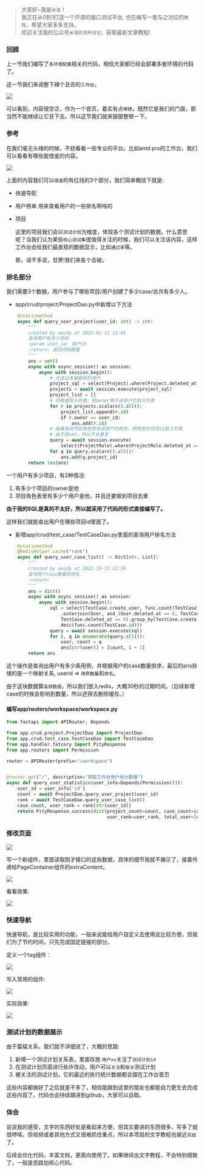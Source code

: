 > 大家好~我是`米洛`！<br/>
> 我正在从0到1打造一个开源的接口测试平台, 也在编写一套与之对应的`教程`，希望大家多多支持。<br/>
> 欢迎关注我的公众号`米洛的测开日记`，获取最新文章教程! 

### 回顾

  上一节我们编写了`多环境配置`相关的代码，相信大家都已经会部署多套环境的代码了。
  
  这一节我们来调整下辣个丑丑的`工作台`。
  
![](https://static.pity.fun/picture/2022-2-19/1645259575236-image.png)

  可以看到，内容很空泛，作为一个首页，着实有点`寒碜`。既然它是我们的门面，那当然不能继续让它丑下去。所以这节我们就来狠狠整顿一下。
  
### 参考

  在我们毫无头绪的时候，不妨看看一些专业的平台。比如antd pro的工作台，我们可以看看有哪些能借鉴的内容。
  
![](https://static.pity.fun/picture/2022-2-19/1645259878786-image.png)

  上面的内容我们可以`借鉴`的有红线的3个部分，我们简单概括下就是:
  
- 快速导航
- 用户榜单 用来查看用户的一些排名啊啥的
- 项目

  这里的项目我们会以`测试计划`为维度，体现各个测试计划的数据。什么意思呢？当我们认为某些`核心测试集`很值得关注的时候，我们可以关注该内容，这样工作台会给我们最直观的数据显示，比如`通过率`等。
  
  那，话不多说，甘蔗!我们来各个击破。
  
### 排名部分

  我们需要3个数据，用户参与了哪些项目/用户创建了多少case/总共有多少人。
  
- app/crud/project/ProjectDao.py中新增以下方法

```python
    @staticmethod
    async def query_user_project(user_id: int) -> int:
        """
        created by woody at 2022-02-13 12:05
        查询用户有多少项目
        :param user_id: 用户id
        :return: 返回项目数量
        """
        ans = set()
        async with async_session() as session:
            async with session.begin():
                # 先选出未被删除的用户
                project_sql = select(Project).where(Project.deleted_at == 0)
                projects = await session.execute(project_sql)
                project_list = []
                # 将数据放入列表，把owner等于该用户的放入列表
                for r in projects.scalars().all():
                    project_list.append(r.id)
                    if r.owner == user_id:
                        ans.add(r.id)
                # 接着查询项目角色表有该用户的角色，把角色的项目id放入列表
                # 由于是set，所以不会重复
                query = await session.execute(
                    select(ProjectRole).where(ProjectRole.deleted_at == 0, ProjectRole.user_id == user_id))
                for q in query.scalars().all():
                    ans.add(q.project_id)
        return len(ans)
```

  一个用户有多少项目，有2种情况:

1. 有多少个项目的owner是他
2. 项目角色表里有多少个用户是他，并且还要做到项目去重

  **由于我的SQL是真的不太好，所以就采用了代码的形式直接编写了。**
  
  这样我们就能查出用户在哪些项目id里面了。
  
- 新增app/crud/test_case/TestCaseDao.py里面的查询用户排名方法

```python
    @staticmethod
    @RedisHelper.cache("rank")
    async def query_user_case_list() -> Dict[str, List]:
        """
        created by woody at 2022-10-13 12:59
        查询用户case数量和排名
        :return:
        """
        ans = dict()
        async with async_session() as session:
            async with session.begin():
                sql = select(TestCase.create_user, func.count(TestCase.id)) \
                    .outerjoin(User, and_(User.deleted_at == 0, TestCase.create_user == User.id)).where(
                    TestCase.deleted_at == 0).group_by(TestCase.create_user).order_by(
                    desc(func.count(TestCase.id)))
                query = await session.execute(sql)
                for i, q in enumerate(query.all()):
                    user, count = q
                    ans[str(user)] = [count, i + 1]
        return ans
```

  这个操作是查询出用户有多少条用例，并根据用户的case数量排序，最后的ans存储的是一个映射关系, userid => `用例数量`和`排名`。
  
  由于这块数据算`高频数据`，所以我们放入redis，大概30秒的过期时间。（后续新增case的时候会影响到数量，所以还得去删除缓存。）
  
#### 编写app/routers/workspace/workspace.py

```python
from fastapi import APIRouter, Depends

from app.crud.project.ProjectDao import ProjectDao
from app.crud.test_case.TestCaseDao import TestCaseDao
from app.handler.fatcory import PityResponse
from app.routers import Permission

router = APIRouter(prefix="/workspace")


@router.get("/", description="获取工作台用户统计数据")
async def query_user_statistics(user_info=Depends(Permission())):
    user_id = user_info['id']
    count = await ProjectDao.query_user_project(user_id)
    rank = await TestCaseDao.query_user_case_list()
    case_count, user_rank = rank[str(user_id)]
    return PityResponse.success(dict(project_count=count, case_count=case_count,
                                     user_rank=user_rank, total_user=len(rank)))

```

### 修改页面

![](https://static.pity.fun/picture/2022-2-19/1645260848202-image.png)

  写一个新组件，里面读取刚才接口的这些数据，具体的细节我就不展示了，接着传递给PageContainer组件的extraContent。
  
![](https://static.pity.fun/picture/2022-2-19/1645260902778-image.png)

  看看效果:
  
![](https://static.pity.fun/picture/2022-2-19/1645260938108-image.png)

### 快速导航

  快速导航，是比较实用的功能，一般来说能给用户自定义去使用会比较方便，但我们为了节约时间，只先完成固定链接的部分。
  
  定义一个tag组件：
  
![](https://static.pity.fun/picture/2022-2-19/1645261006574-image.png)

  写入常用的组件:
  
![](https://static.pity.fun/picture/2022-2-19/1645261029434-image.png)

  实际效果:
  
![](https://static.pity.fun/picture/2022-2-19/1645261062273-image.png)

### 测试计划的数据展示

  由于篇幅关系，我们就不详细说了，大概的思路:
  
1. 新增一个测试计划关系表，里面存放 `用户xx`关注了`测试计划id`
2. 在测试计划页面进行些许改动，用户可以`关注`和`取关`测试计划
3. 被关注的测试计划，它的最近的执行统计数据都会摆在工作台首页

  这些内容都做好了之后就差不多了，相信能跟到这里的朋友也都能自力更生去完成这些内容了。代码也会持续跟进到github，大家可以自取。
  
### 体会

  说说我的感受，文字的东西好处是看起来方便，但其实要讲的东西很多，写多了就很啰嗦。但视频或者其他方式又很难抓住重点，所以本项目的文字教程也接近`完结`了。
  
  后续会优化代码，丰富文档，更面向使用了。如果继续出文字教程，不会特别细致了，一般是思路加核心代码。
